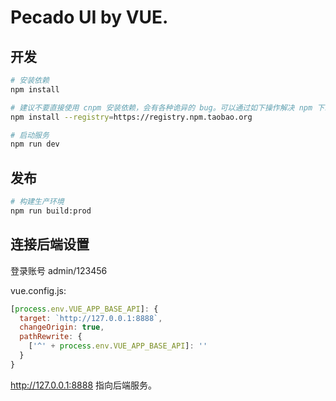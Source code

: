 # Pecado UI by VUE.
## 开发

```bash
# 安装依赖
npm install

# 建议不要直接使用 cnpm 安装依赖，会有各种诡异的 bug。可以通过如下操作解决 npm 下载速度慢的问题
npm install --registry=https://registry.npm.taobao.org

# 启动服务
npm run dev
```

## 发布

```bash
# 构建生产环境
npm run build:prod
```

## 连接后端设置

登录账号 admin/123456

vue.config.js:

```js
[process.env.VUE_APP_BASE_API]: {
  target: `http://127.0.0.1:8888`,
  changeOrigin: true,
  pathRewrite: {
    ['^' + process.env.VUE_APP_BASE_API]: ''
  }
}
```

http://127.0.0.1:8888 指向后端服务。